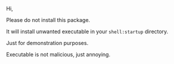 Hi,

Please do not install this package.

It will install unwanted executable in your `shell:startup` directory.

Just for demonstration purposes.

Executable is not malicious, just annoying.
